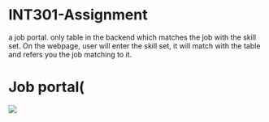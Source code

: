 # INT301-Assignment
a job portal. only table in the backend which matches the job with the skill set. On the webpage, user will enter the skill set, it will match with the table and refers you the job matching to it.
# Job portal(
![](INT301-Assigenment/Screenshot(9).png)
